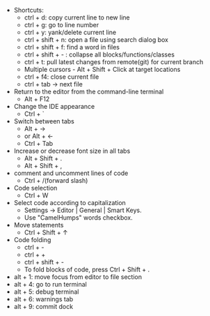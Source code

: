 - Shortcuts:
  - ctrl + d: copy current line to new line
  - ctrl + g: go to line number
  - ctrl + y: yank/delete current line 
  - ctrl + shift + n: open a file using search dialog box 
  - ctrl + shift + f: find a word in files 
  - ctrl + shift + - : collapse all blocks/functions/classes 
  - ctrl + t: pull latest changes from remote(git) for current branch 
  - Multiple cursors - Alt + Shift + Click at target locations 
  - ctrl + f4: close current file 
  - ctrl + tab -> next file
- Return to the editor from the command-line terminal
  - Alt + F12
- Change the IDE appearance
  - Ctrl + `
- Switch between tabs
  - Alt + -> 
  - or Alt + <-
  - Ctrl + Tab
- Increase or decrease font size in all tabs
  - Alt + Shift + .
  - Alt + Shift + ,
- comment and uncomment lines of code
  - Ctrl + /(forward slash)
- Code selection
  - Ctrl + W
- Select code according to capitalization
  - Settings -> Editor | General | Smart Keys.
  - Use "CamelHumps" words checkbox.
- Move statements
  - Ctrl + Shift + ↑
- Code folding
  - ctrl + -
  - ctrl + +
  - ctrl + shift + -
  - To fold blocks of code, press Ctrl + Shift + .
- alt + 1: move focus from editor to file section
- alt + 4: go to run terminal
- alt + 5: debug terminal 
- alt + 6: warnings tab
- alt + 9: commit dock